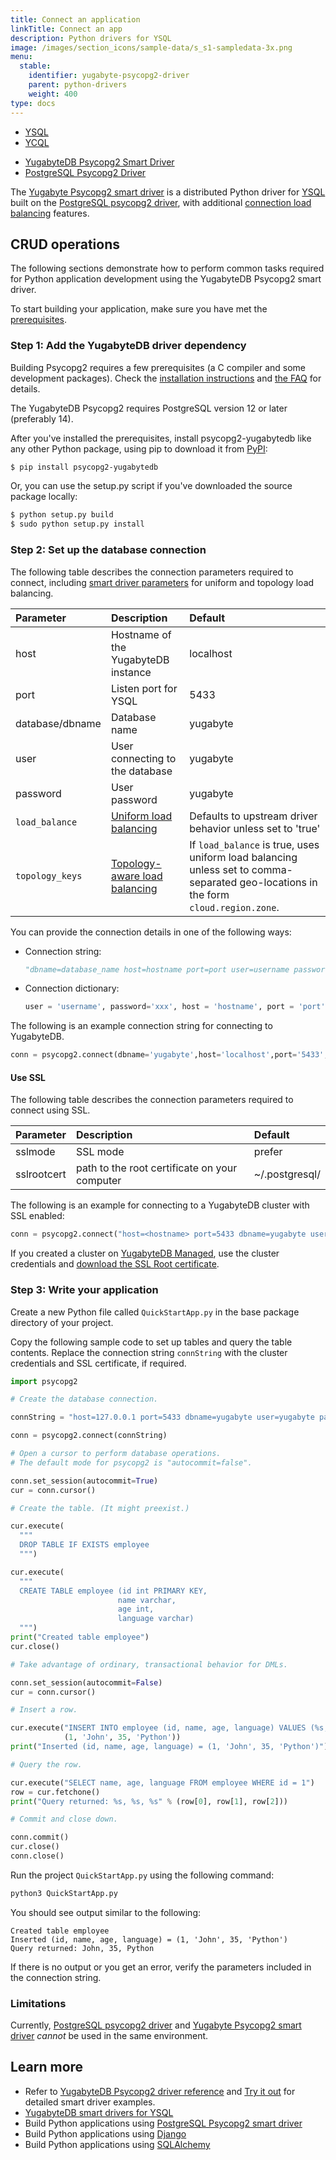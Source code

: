 ```yaml
---
title: Connect an application
linkTitle: Connect an app
description: Python drivers for YSQL
image: /images/section_icons/sample-data/s_s1-sampledata-3x.png
menu:
  stable:
    identifier: yugabyte-psycopg2-driver
    parent: python-drivers
    weight: 400
type: docs
---
```


<ul class="nav nav-tabs-alt nav-tabs-yb">
  <li class="active">
    <a href="../yugabyte-psycopg2/" class="nav-link">
      YSQL
    </a>
  </li>
  <li>
    <a href="../ycql/" class="nav-link">
      YCQL
    </a>
  </li>
</ul>

<ul class="nav nav-tabs-alt nav-tabs-yb">
  <li >
    <a href="../yugabyte-psycopg2" class="nav-link active">
      <i class="icon-postgres" aria-hidden="true"></i>
      YugabyteDB Psycopg2 Smart Driver
    </a>
  </li>
  <li >
    <a href="../postgres-psycopg2" class="nav-link">
      <i class="icon-postgres" aria-hidden="true"></i>
      PostgreSQL Psycopg2 Driver
    </a>
  </li>
</ul>

The [Yugabyte Psycopg2 smart driver](https://github.com/yugabyte/psycopg2) is a distributed Python driver for [YSQL](../../../api/ysql/) built on the [PostgreSQL psycopg2 driver](https://github.com/psycopg/psycopg2), with additional [connection load balancing](../../smart-drivers/) features.

## CRUD operations

The following sections demonstrate how to perform common tasks required for Python application development using the YugabyteDB Psycopg2 smart driver.

To start building your application, make sure you have met the [prerequisites](../#prerequisites).

### Step 1: Add the YugabyteDB driver dependency

Building Psycopg2 requires a few prerequisites (a C compiler and some development packages). Check the [installation instructions](https://www.psycopg.org/docs/install.html#build-prerequisites) and [the FAQ](https://www.psycopg.org/docs/faq.html#faq-compile) for details.

The YugabyteDB Psycopg2 requires PostgreSQL version 12 or later (preferably 14).

After you've installed the prerequisites, install psycopg2-yugabytedb like any other Python package, using pip to download it from [PyPI](https://pypi.org/project/psycopg2-yugabytedb/):

```sh
$ pip install psycopg2-yugabytedb
```

Or, you can use the setup.py script if you've downloaded the source package locally:

```sh
$ python setup.py build
$ sudo python setup.py install
```

### Step 2: Set up the database connection

The following table describes the connection parameters required to connect, including [smart driver parameters](../../smart-drivers/) for uniform and topology load balancing.

| Parameter | Description | Default |
| :-------- | :---------- | :------ |
| host | Hostname of the YugabyteDB instance | localhost |
| port | Listen port for YSQL | 5433 |
| database/dbname | Database name | yugabyte |
| user | User connecting to the database | yugabyte |
| password | User password | yugabyte |
| `load_balance` | [Uniform load balancing](../../smart-drivers/#cluster-aware-connection-load-balancing) | Defaults to upstream driver behavior unless set to 'true' |
| `topology_keys` | [Topology-aware load balancing](../../smart-drivers/#topology-aware-connection-load-balancing) | If `load_balance` is true, uses uniform load balancing unless set to comma-separated geo-locations in the form `cloud.region.zone`. |

You can provide the connection details in one of the following ways:

- Connection string:

  ```python
  "dbname=database_name host=hostname port=port user=username password=password load_balance=true topology_keys=cloud.region.zone1,cloud.region.zone2"
  ```

- Connection dictionary:

  ```python
  user = 'username', password='xxx', host = 'hostname', port = 'port', dbname = 'database_name', load_balance='True', topology_keys='cloud.region.zone1,cloud.region.zone2'
  ```

The following is an example connection string for connecting to YugabyteDB.

```python
conn = psycopg2.connect(dbname='yugabyte',host='localhost',port='5433',user='yugabyte',password='yugabyte',load_balance='true')
```

#### Use SSL

The following table describes the connection parameters required to connect using SSL.

| Parameter | Description | Default |
| :-------- | :---------- | :------ |
| sslmode | SSL mode | prefer |
| sslrootcert | path to the root certificate on your computer | ~/.postgresql/ |

The following is an example for connecting to a YugabyteDB cluster with SSL enabled:

```python
conn = psycopg2.connect("host=<hostname> port=5433 dbname=yugabyte user=<username> password=<password> load_balance=true sslmode=verify-full sslrootcert=/path/to/root.crt")
```

If you created a cluster on [YugabyteDB Managed](https://www.yugabyte.com/cloud/), use the cluster credentials and [download the SSL Root certificate](../../../yugabyte-cloud/cloud-connect/connect-applications/).

### Step 3: Write your application

Create a new Python file called `QuickStartApp.py` in the base package directory of your project.

Copy the following sample code to set up tables and query the table contents. Replace the connection string `connString` with the cluster credentials and SSL certificate, if required.

```python
import psycopg2

# Create the database connection.

connString = "host=127.0.0.1 port=5433 dbname=yugabyte user=yugabyte password=yugabyte load_balance=True"

conn = psycopg2.connect(connString)

# Open a cursor to perform database operations.
# The default mode for psycopg2 is "autocommit=false".

conn.set_session(autocommit=True)
cur = conn.cursor()

# Create the table. (It might preexist.)

cur.execute(
  """
  DROP TABLE IF EXISTS employee
  """)

cur.execute(
  """
  CREATE TABLE employee (id int PRIMARY KEY,
                        name varchar,
                        age int,
                        language varchar)
  """)
print("Created table employee")
cur.close()

# Take advantage of ordinary, transactional behavior for DMLs.

conn.set_session(autocommit=False)
cur = conn.cursor()

# Insert a row.

cur.execute("INSERT INTO employee (id, name, age, language) VALUES (%s, %s, %s, %s)",
            (1, 'John', 35, 'Python'))
print("Inserted (id, name, age, language) = (1, 'John', 35, 'Python')")

# Query the row.

cur.execute("SELECT name, age, language FROM employee WHERE id = 1")
row = cur.fetchone()
print("Query returned: %s, %s, %s" % (row[0], row[1], row[2]))

# Commit and close down.

conn.commit()
cur.close()
conn.close()
```

Run the project `QuickStartApp.py` using the following command:

```python
python3 QuickStartApp.py
```

You should see output similar to the following:

```text
Created table employee
Inserted (id, name, age, language) = (1, 'John', 35, 'Python')
Query returned: John, 35, Python
```

If there is no output or you get an error, verify the parameters included in the connection string.

### Limitations

Currently, [PostgreSQL psycopg2 driver](https://github.com/psycopg/psycopg2) and [Yugabyte Psycopg2 smart driver](https://github.com/yugabyte/psycopg2) _cannot_ be used in the same environment.

## Learn more

- Refer to [YugabyteDB Psycopg2 driver reference](../../../reference/drivers/python/yugabyte-psycopg2-reference/) and [Try it out](../../../reference/drivers/python/yugabyte-psycopg2-reference/#try-it-out) for detailed smart driver examples.
- [YugabyteDB smart drivers for YSQL](../../smart-drivers/)
- Build Python applications using [PostgreSQL Psycopg2 smart driver](../postgres-psycopg2/)
- Build Python applications using [Django](../django/)
- Build Python applications using [SQLAlchemy](../sqlalchemy/)
